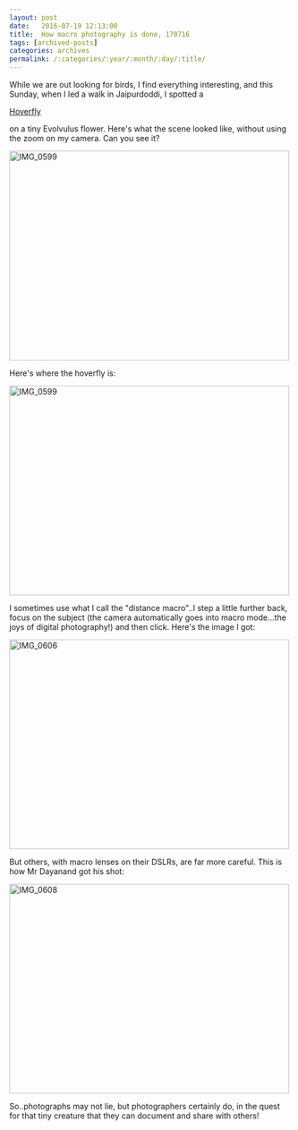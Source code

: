 ```yaml
---
layout: post
date:	2016-07-19 12:13:00
title:  How macro photography is done, 170716
tags: [archived-posts]
categories: archives
permalink: /:categories/:year/:month/:day/:title/
---
```

While we are out looking for birds, I find everything interesting, and this Sunday, when I led a walk in Jaipurdoddi, I spotted a

<a href="https://en.wikipedia.org/wiki/Hoverfly"> Hoverfly </a>

on a tiny Evolvulus flower. Here's what the scene looked like, without using the zoom on my camera. Can you see it?

<a data-flickr-embed="true" href="https://www.flickr.com/photos/86494503@N00/28402856085/in/dateposted-friend/" title="IMG_0599"><img src="https://c6.staticflickr.com/9/8269/28402856085_bb058cdcd5.jpg" width="500" height="375" alt="IMG_0599"></a><script async="async" src="hoverfly without zoom. Pic:DM" charset="utf-8"></script>

Here's where the hoverfly is:

<a data-flickr-embed="true" href="https://www.flickr.com/photos/86494503@N00/28122615140" title="IMG_0599"><img src="https://c5.staticflickr.com/9/8592/28122615140_503fafea6b.jpg" width="500" height="375" alt="IMG_0599"></a>

I sometimes use what I call the "distance macro"..I step a little further back, focus on the subject (the camera automatically goes into macro mode...the joys of digital photography!) and then click. Here's the image I got:

<a data-flickr-embed="true" href="https://www.flickr.com/photos/86494503@N00/28402857965/in/dateposted-friend/" title="IMG_0606"><img src="https://c6.staticflickr.com/9/8203/28402857965_d917c94039.jpg" width="500" height="375" alt="IMG_0606"></a>

But others, with macro lenses on their DSLRs, are far more careful. This is how Mr Dayanand got his shot:

<a data-flickr-embed="true" href="https://www.flickr.com/photos/86494503@N00/28402861215/in/dateposted-friend/" title="IMG_0608"><img src="https://c8.staticflickr.com/9/8878/28402861215_4eb344ec2d.jpg" width="500" height="375" alt="IMG_0608"></a>

So..photographs may not lie, but photographers certainly do, in the quest for that tiny creature that they can document and share with others!
